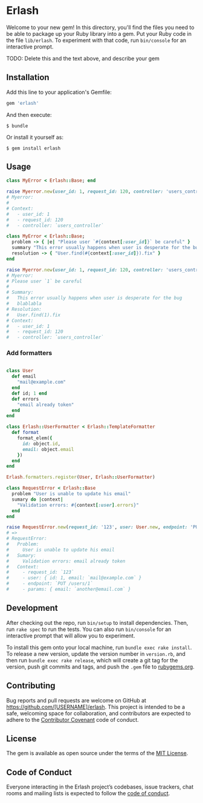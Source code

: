 # Erlash

Welcome to your new gem! In this directory, you'll find the files you need to be able to package up your Ruby library into a gem. Put your Ruby code in the file `lib/erlash`. To experiment with that code, run `bin/console` for an interactive prompt.

TODO: Delete this and the text above, and describe your gem

## Installation

Add this line to your application's Gemfile:

```ruby
gem 'erlash'
```

And then execute:

    $ bundle

Or install it yourself as:

    $ gem install erlash

## Usage

```ruby
class MyError < Erlash::Base; end

raise Myerror.new(user_id: 1, request_id: 120, controller: 'users_controller')
# Myerror:
#
# Context:
#   - user_id: 1
#   - request_id: 120
#   - controller: `users_controller`
```

```ruby
class MyError < Erlash::Base;
  problem -> { |e| "Please user `#{context[:user_id]}` be careful" }
  summary "This error usually happens when user is desperate for the bug"
  resolution -> { "User.find(#{context[:user_id]}).fix" }
end

raise Myerror.new(user_id: 1, request_id: 120, controller: 'users_controller')
# Myerror:
# Please user `1` be careful
#
# Summary:
#   This error usually happens when user is desperate for the bug
#   blablabla
# Resolution:
#   User.find(1).fix
# Context:
#   - user_id: 1
#   - request_id: 120
#   - controller: `users_controller`
```

### Add formatters
```ruby

class User
  def email
    "mail@example.com"
  end
  def id; 1 end
  def errors
    "email already token"
  end
end

class Erlash::UserFormatter < Erlash::TemplateFormatter
  def format
    format_elem({
      id: object.id,
      email: object.email
    })
  end
end

Erlash.formatters.register(User, Erlash::UserFormatter)

class RequestError < Erlash::Base
  problem "User is unable to update his email"
  sumary do |context|
    "Validation errors: #{context[:user].errors}"
  end
end

raise RequestError.new(request_id: '123', user: User.new, endpoint: 'PUT /users/1', params: {email: "another@email.com"})
# =>
# RequestError:
#   Problem:
#     User is unable to update his email
#   Sumary:
#     Validation errors: email already token
#   Context:
#     - request_id: `123`
#     - user: { id: 1, email: `mail@example.com` }
#     - endpoint: `PUT /users/1`
#     - params: { email: `another@email.com` }
```

## Development

After checking out the repo, run `bin/setup` to install dependencies. Then, run `rake spec` to run the tests. You can also run `bin/console` for an interactive prompt that will allow you to experiment.

To install this gem onto your local machine, run `bundle exec rake install`. To release a new version, update the version number in `version.rb`, and then run `bundle exec rake release`, which will create a git tag for the version, push git commits and tags, and push the `.gem` file to [rubygems.org](https://rubygems.org).

## Contributing

Bug reports and pull requests are welcome on GitHub at https://github.com/[USERNAME]/erlash. This project is intended to be a safe, welcoming space for collaboration, and contributors are expected to adhere to the [Contributor Covenant](http://contributor-covenant.org) code of conduct.

## License

The gem is available as open source under the terms of the [MIT License](https://opensource.org/licenses/MIT).

## Code of Conduct

Everyone interacting in the Erlash project’s codebases, issue trackers, chat rooms and mailing lists is expected to follow the [code of conduct](https://github.com/[USERNAME]/erlash/blob/master/CODE_OF_CONDUCT.md).
